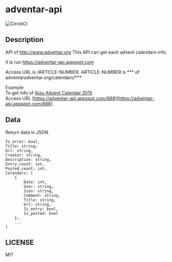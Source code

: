 # adventar-api
![CircleCI](https://circleci.com/gh/taroooyan/adventar-api.svg?style=shield&circle-token=4f414c66211bee0d7e41206a1db98fa157422729)

## Description
API of http://www.adventar.org
This API can get each advent calendars info.

It is run https://adventar-api.appspot.com

Access URL is /ARTICLE-NUMBER. ARTICLE-NUMBER is *** of adventaradventar.org/calendars/***

Example  
To get info of [Aizu Advent Calendar 2015](http://www.adventar.org/calendars/888)  
Access URL [https://adventar-api.appspot.com/888](https://adventar-api.appspot.com/888).

## Data
Return data is JSON.
```
Is_error: bool,
Title: string,
Url: string,
Creator: string,
Description: string,
Entry_count: int,
Posted_count: int,
Calendars: [
    {
        Date: int,
        User: string,
        Icon: string,
        Comment: string,
        Title: string,
        Url: string,
        Is_entry: bool,
        Is_posted: bool
    },
    ...
]
```

## LICENSE
MIT
